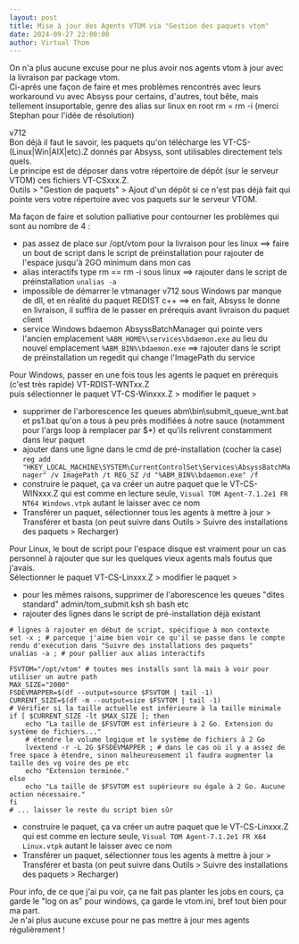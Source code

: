 ```yaml
---
layout: post
title: Mise à jour des Agents VTOM via "Gestion des paquets vtom"
date: 2024-09-27 22:00:00
author: Virtual Thom
---
```

On n'a plus aucune excuse pour ne plus avoir nos agents vtom à jour avec la livraison par package vtom.  
Ci-après une façon de faire et mes problèmes rencontrés avec leurs workaround vu avec Absyss pour certains, d'autres, tout bête, mais tellement insuportable, genre des alias sur linux en root rm = rm -i (merci Stephan pour l'idée de résolution)  
<!-- more -->
v712  
Bon déjà il faut le savoir, les paquets qu'on télécharge les VT-CS-(Linux|Win|AIX|etc).Z donnés par Absyss, sont utilisables directement tels quels.  
Le principe est de déposer dans votre répertoire de dépôt (sur le serveur VTOM) ces fichiers VT-CSxxx.Z.  
Outils > "Gestion de paquets" > Ajout d'un dépôt si ce n'est pas déjà fait qui pointe vers votre répertoire avec vos paquets sur le serveur VTOM.  

Ma façon de faire et solution palliative pour contourner les problèmes qui sont au nombre de 4 :
 * pas assez de place sur /opt/vtom pour la livraison pour les linux   ==> faire un bout de script dans le script de préinstallation pour rajouter de l'espace jusqu'à 2GO minimum dans mon cas
 * alias interactifs type rm == rm -i sous linux    ==> rajouter dans le script de préinstallation `unalias -a`
 * impossible de démarrer le vtmanager v712  sous Windows par manque de dll, et en réalité du paquet REDIST c++    ==> en fait, Absyss le donne en livraison, il suffira de le passer en prérequis avant livraison du paquet client
 * service Windows bdaemon AbsyssBatchManager qui pointe vers l'ancien emplacement `%ABM_HOME%\services\bdaemon.exe` au lieu du nouvel emplacement `%ABM_BIN%\bdaemon.exe`    ==> rajouter dans le script de préinstallation un regedit qui change l'ImagePath du service

Pour Windows, passer en une fois tous les agents le paquet en prérequis (c'est très rapide) VT-RDIST-WNTxx.Z  
puis sélectionner le paquet VT-CS-Winxxx.Z > modifier le paquet >  
* supprimer de l'arborescence les queues abm\bin\submit_queue_wnt.bat et ps1.bat qu'on a tous à peu près modifiées à notre sauce (notamment pour l'args loop à remplacer par $*) et qu'ils relivrent constamment dans leur paquet
* ajouter dans une ligne dans le cmd de pré-installation (cocher la case) `reg add "HKEY_LOCAL_MACHINE\SYSTEM\CurrentControlSet\Services\AbsyssBatchManager" /v ImagePath /t REG_SZ /d "%ABM_BIN%\bdaemon.exe" /f`
* construire le paquet, ça va créer un autre paquet que le VT-CS-WINxxx.Z qui est comme en lecture seule, `Visual TOM Agent-7.1.2e1 FR NT64 Windows.vtpk` autant le laisser avec ce nom
* Transférer un paquet, sélectionner tous les agents à mettre à jour > Transférer et basta (on peut suivre dans Outils > Suivre des installations des paquets > Recharger)

Pour Linux, le bout de script pour l'espace disque est vraiment pour un cas personnel à rajouter que sur les quelques vieux agents mals foutus que j'avais.  
Sélectionner le paquet VT-CS-Linxxx.Z > modifier le paquet >  
 * pour les mêmes raisons, supprimer de l'aborescence les queues "dites standard" admin/tom_submit.ksh sh bash etc
 * rajouter des lignes dans le script de pré-installation déjà existant
```
# lignes à rajouter en début de script, spécifique à mon contexte
set -x ; # parceque j'aime bien voir ce qu'il se passe dans le compte rendu d'exécution dans "Suivre des installations des paquets"
unalias -a ; # pour pallier aux alias interactifs

FSVTOM="/opt/vtom" # toutes mes installs sont là mais à voir pour utiliser un autre path
MAX_SIZE="2000"
FSDEVMAPPER=$(df --output=source $FSVTOM | tail -1)
CURRENT_SIZE=$(df -m --output=size $FSVTOM | tail -1)
# Vérifier si la taille actuelle est inférieure à la taille minimale
if [ $CURRENT_SIZE -lt $MAX_SIZE ]; then
    echo "La taille de $FSVTOM est inférieure à 2 Go. Extension du système de fichiers..."
    # étendre le volume logique et le système de fichiers à 2 Go
    lvextend -r -L 2G $FSDEVMAPPER ; # dans le cas où il y a assez de free space à étendre, sinon malheureusement il faudra augmenter la taille des vg voire des pe etc
    echo "Extension terminée."
else
    echo "La taille de $FSVTOM est supérieure ou égale à 2 Go. Aucune action nécessaire."
fi
# ... laisser le reste du script bien sûr
```
 * construire le paquet, ça va créer un autre paquet que le VT-CS-Linxxx.Z qui est comme en lecture seule, `Visual TOM Agent-7.1.2e1 FR X64 Linux.vtpk` autant le laisser avec ce nom
 *  Transférer un paquet, sélectionner tous les agents à mettre à jour > Transférer et basta (on peut suivre dans Outils > Suivre des installations des paquets > Recharger)
   
Pour info, de ce que j'ai pu voir, ça ne fait pas planter les jobs en cours, ça garde le "log on as" pour windows, ça garde le vtom.ini, bref tout bien pour ma part.  
Je n'ai plus aucune excuse pour ne pas mettre à jour mes agents régulièrement !
